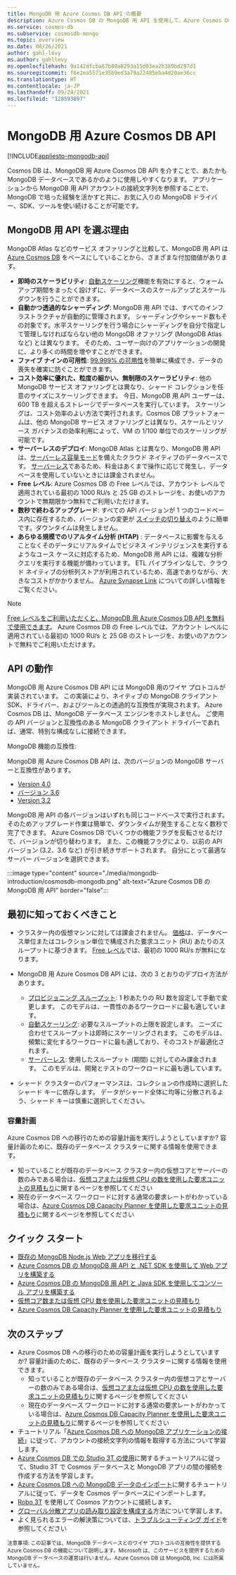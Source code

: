 ```yaml
---
title: MongoDB 用 Azure Cosmos DB API の概要
description: Azure Cosmos DB の MongoDB 用 API を使用して、Azure Cosmos DB で膨大な量のデータを格納し、それに対してクエリを実行する方法について説明します。
ms.service: cosmos-db
ms.subservice: cosmosdb-mongo
ms.topic: overview
ms.date: 08/26/2021
author: gahl-levy
ms.author: gahllevy
ms.openlocfilehash: 9a142dfcba67b80a8293a15d03ea2b389bd297d1
ms.sourcegitcommit: f6e2ea5571e35b9ed3a79a22485eba4d20ae36cc
ms.translationtype: HT
ms.contentlocale: ja-JP
ms.lasthandoff: 09/24/2021
ms.locfileid: "128593897"
---
```

# <a name="azure-cosmos-db-api-for-mongodb"></a>MongoDB 用 Azure Cosmos DB API
[!INCLUDE[appliesto-mongodb-api](../includes/appliesto-mongodb-api.md)]

Cosmos DB は、MongoDB 用 Azure Cosmos DB API を介すことで、あたかも MongoDB データベースであるかのように使用しやすくなります。 アプリケーションから MongoDB 用 API アカウントの接続文字列を参照することで、MongoDB で培った経験を活かすと共に、お気に入りの MongoDB ドライバー、SDK、ツールを使い続けることが可能です。

## <a name="why-choose-the-api-for-mongodb"></a>MongoDB 用 API を選ぶ理由

MongoDB Atlas などのサービス オファリングと比較して、MongoDB 用 API は [Azure Cosmos DB](../introduction.md) をベースにしていることから、さまざまな付加価値があります。

* **即時のスケーラビリティ**: [自動スケーリング](../provision-throughput-autoscale.md)機能を有効にすると、ウォームアップ期間をまったく設けずに、データベースのスケールアップとスケールダウンを行うことができます。
* **自動かつ透過的なシャーディング**: MongoDB 用 API では、すべてのインフラストラクチャが自動的に管理されます。 シャーディングやシャード数もその対象です。水平スケーリングを行う場合にシャーディングを自分で指定して管理しなければならない他の MongoDB オファリング (MongoDB Atlas など) とは異なります。 そのため、ユーザー向けのアプリケーションの開発に、より多くの時間を増やすことができます。
* **ファイブ ナインの可用性**: [99.999% の可用性](../high-availability.md)を簡単に構成でき、データの喪失を確実に防ぐことができます。  
* **コスト効率に優れた、粒度の細かい、無制限のスケーラビリティ**: 他の MongoDB サービス オファリングとは異なり、シャード コレクションを任意のサイズにスケーリングできます。 今日、MongoDB 用 API ユーザーは、600 TB を超えるストレージでデータベースを実行しています。 スケーリングは、コスト効率のよい方法で実行されます。Cosmos DB プラットフォームは、他の MongoDB サービス オファリングとは異なり、スケールとリソース ガバナンスの効率利用によって、VM の 1/100 単位でのスケーリングが可能です。
* **サーバーレスのデプロイ**: MongoDB Atlas とは異なり、MongoDB 用 API は、[サーバーレス容量モード](../serverless.md)を備えたクラウド ネイティブのデータベースです。 [サーバーレス](../serverless.md)であるため、料金はあくまで操作に応じて発生し、データベースを使用していないときには課金されません。
* **Free レベル**: Azure Cosmos DB の Free レベルでは、アカウント レベルで適用されている最初の 1000 RU/s と 25 GB のストレージを、お使いのアカウントで無期限かつ無料でご利用いただけます。
* **数秒で終わるアップグレード**: すべての API バージョンが 1 つのコードベース内に存在するため、バージョンの変更が [スイッチの切り替え](upgrade-mongodb-version.md)のように簡単です。ダウンタイムは発生しません。
* **あらゆる規模でのリアルタイム分析 (HTAP)** : データベースに影響を与えることなくそのデータにリアルタイムでビジネス インテリジェンスを実行するようなユース ケースに対応するため、MongoDB 用 API には、複雑な分析クエリを実行する機能が備わっています。 ETL パイプラインなしで、クラウド ネイティブの分析列ストアが利用されているため、高速でありながら、大きなコストがかかりません。 [Azure Synapse Link](../synapse-link.md) についての詳しい情報をご覧ください。

> [!NOTE]
> [Free レベルをご利用いただくと、MongoDB 用 Azure Cosmos DB API を無料で使用できます](../free-tier.md)。 Azure Cosmos DB の Free レベルでは、アカウント レベルに適用されている最初の 1000 RU/s と 25 GB のストレージを、お使いのアカウントで無料でご利用いただけます。


## <a name="how-the-api-works"></a>API の動作

MongoDB 用 Azure Cosmos DB API には MongoDB 用のワイヤ プロトコルが実装されています。 この実装により、ネイティブの MongoDB クライアント SDK、ドライバー、およびツールとの透過的な互換性が実現されます。 Azure Cosmos DB は、MongoDB データベース エンジンをホストしません。 ご使用の API バージョンと互換性のある MongoDB クライアント ドライバーであれば、通常、特別な構成なしに接続できます。

MongoDB 機能の互換性:

MongoDB 用 Azure Cosmos DB API は、次のバージョンの MongoDB サーバーと互換性があります。
- [Version 4.0](feature-support-40.md)
- [バージョン 3.6](feature-support-36.md)
- [Version 3.2](feature-support-32.md)

MongoDB 用 API の各バージョンはいずれも同じコードベースで実行されます。そのためアップグレード作業は簡単で、ダウンタイムが発生することなく数秒で完了できます。 Azure Cosmos DB でいくつかの機能フラグを反転させるだけで、バージョンが切り替わります。  また、この機能フラグにより、以前の API バージョン (3.2、3.6 など) が引き続きサポートされます。 自分にとって最適なサーバー バージョンを選択できます。

:::image type="content" source="./media/mongodb-introduction/cosmosdb-mongodb.png" alt-text="Azure Cosmos DB の MongoDB 用 API" border="false":::

## <a name="what-you-need-to-know-to-get-started"></a>最初に知っておくべきこと

* クラスター内の仮想マシンに対しては課金されません。 [価格](../how-pricing-works.md)は、データベース単位またはコレクション単位で構成された要求ユニット (RU) あたりのスループットに基づきます。 [Free レベル](../free-tier.md)では、最初の 1000 RU/s が無料になります。

* MongoDB 用 Azure Cosmos DB API には、次の 3 とおりのデプロイ方法があります。
     * [プロビジョニング スループット](../set-throughput.md): 1 秒あたりの RU 数を設定して手動で変更します。 このモデルは、一貫性のあるワークロードに最も適しています。
     * [自動スケーリング](../provision-throughput-autoscale.md): 必要なスループットの上限を設定します。 ニーズに合わせてスループットは即時にスケーリングされます。 このモデルは、頻繁に変化するワークロードに最も適しており、そのコストが最適化されます。
     * [サーバーレス](../serverless.md): 使用したスループット (期間) に対してのみ課金されます。 このモデルは、開発とテストのワークロードに最も適しています。 

* シャード クラスターのパフォーマンスは、コレクションの作成時に選択したシャード キーに依存します。 データがシャード全体に均等に分散されるよう、シャード キーは慎重に選択してください。

### <a name="capacity-planning"></a>容量計画

Azure Cosmos DB への移行のための容量計画を実行しようとしていますか? 容量計画のために、既存のデータベース クラスターに関する情報を使用できます。
* 知っていることが既存のデータベース クラスター内の仮想コアとサーバーの数のみである場合は、[仮想コアまたは仮想 CPU の数を使用した要求ユニットの見積もり](../convert-vcore-to-request-unit.md)に関するページを参照してください 
* 現在のデータベース ワークロードに対する通常の要求レートがわかっている場合は、[Azure Cosmos DB Capacity Planner を使用した要求ユニットの見積もり](../estimate-ru-with-capacity-planner.md)に関するページを参照してください

## <a name="quickstart"></a>クイック スタート

* [既存の MongoDB Node.js Web アプリを移行する](create-mongodb-nodejs.md)
* [Azure Cosmos DB の MongoDB 用 API と .NET SDK を使用して Web アプリを構築する](create-mongodb-dotnet.md)
* [Azure Cosmos DB の MongoDB 用 API と Java SDK を使用してコンソール アプリを構築する](create-mongodb-java.md)
* [仮想コア数または仮想 CPU 数を使用した要求ユニットの見積もり](../convert-vcore-to-request-unit.md) 
* [Azure Cosmos DB Capacity Planner を使用した要求ユニットの見積もり](../estimate-ru-with-capacity-planner.md)

## <a name="next-steps"></a>次のステップ

* Azure Cosmos DB への移行のための容量計画を実行しようとしていますか? 容量計画のために、既存のデータベース クラスターに関する情報を使用できます。
    * 知っていることが既存のデータベース クラスター内の仮想コアとサーバーの数のみである場合は、[仮想コアまたは仮想 CPU の数を使用した要求ユニットの見積もり](../convert-vcore-to-request-unit.md)に関するページを参照してください 
    * 現在のデータベース ワークロードに対する通常の要求レートがわかっている場合は、[Azure Cosmos DB Capacity Planner を使用した要求ユニットの見積もり](estimate-ru-capacity-planner.md)に関するページを参照してください
* チュートリアル「[Azure Cosmos DB への MongoDB アプリケーションの接続](connect-mongodb-account.md)」に従って、アカウントの接続文字列の情報を取得する方法について学習します。
* [Azure Cosmos DB での Studio 3T の使用](connect-using-mongochef.md)に関するチュートリアルに従って、Studio 3T で Cosmos データベースと MongoDB アプリの間の接続を作成する方法を学習します。
* [Azure Cosmos DB への MongoDB データのインポート](../../dms/tutorial-mongodb-cosmos-db.md?toc=%2fazure%2fcosmos-db%2ftoc.json%253ftoc%253d%2fazure%2fcosmos-db%2ftoc.json)に関するチュートリアルに従って、データを Cosmos データベースにインポートします。
* [Robo 3T](connect-using-robomongo.md) を使用して Cosmos アカウントに接続します。
* [グローバル分散アプリの読み取り設定を構成する](tutorial-global-distribution-mongodb.md)方法について学習します。
* よく見られるエラーの解決策については、[トラブルシューティング ガイド](error-codes-solutions.md)を参照してください


<sup>注意事項: この記事では、MongoDB データベースとのワイヤ プロトコルの互換性を提供する Azure Cosmos DB の機能について説明します。Microsoft は、このサービスを提供するための MongoDB データベースの運営は行いません。Azure Cosmos DB は MongoDB, Inc. には所属していません。</sup>

